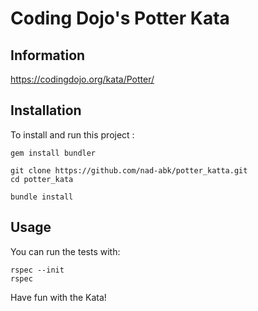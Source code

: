 # Coding Dojo's Potter Kata

## Information

https://codingdojo.org/kata/Potter/

## Installation

To install and run this project :

    gem install bundler

    git clone https://github.com/nad-abk/potter_katta.git
    cd potter_kata

    bundle install

## Usage

You can run the tests with:

    rspec --init
    rspec


Have fun with the Kata!
